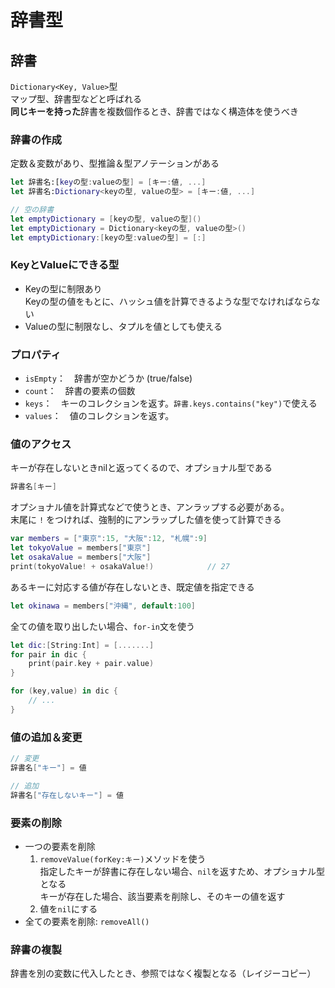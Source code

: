 # 辞書型

## 辞書

`Dictionary<Key, Value>`型  
マップ型、辞書型などと呼ばれる  
**同じキーを持った**辞書を複数個作るとき、辞書ではなく構造体を使うべき

### 辞書の作成

定数＆変数があり、型推論＆型アノテーションがある
```swift
let 辞書名:[keyの型:valueの型] = [キー:値, ...]
let 辞書名:Dictionary<keyの型, valueの型> = [キー:値, ...]

// 空の辞書
let emptyDictionary = [keyの型, valueの型]()
let emptyDictionary = Dictionary<keyの型, valueの型>()
let emptyDictionary:[keyの型:valueの型] = [:]
```

### KeyとValueにできる型

- Keyの型に制限あり  
    Keyの型の値をもとに、ハッシュ値を計算できるような型でなければならない
- Valueの型に制限なし、タプルを値としても使える

### プロパティ

- `isEmpty`：　辞書が空かどうか (true/false)
- `count`：　辞書の要素の個数
- `keys`：　キーのコレクションを返す。`辞書.keys.contains("key")`で使える
- `values`：　値のコレクションを返す。

### 値のアクセス

キーが存在しないときnilと返ってくるので、オプショナル型である
```swift
辞書名[キー]
```
オプショナル値を計算式などで使うとき、アンラップする必要がある。  
末尾に `!` をつければ、強制的にアンラップした値を使って計算できる
```swift
var members = ["東京":15, "大阪":12, "札幌":9]
let tokyoValue = members["東京"]
let osakaValue = members["大阪"]
print(tokyoValue! + osakaValue!)            // 27
```
あるキーに対応する値が存在しないとき、既定値を指定できる
```swift
let okinawa = members["沖縄", default:100]
```
全ての値を取り出したい場合、`for-in`文を使う
```swift
let dic:[String:Int] = [.......]
for pair in dic {
    print(pair.key + pair.value)
}

for (key,value) in dic {
    // ...
}
```

### 値の追加＆変更

```swift
// 変更
辞書名["キー"] = 値

// 追加
辞書名["存在しないキー"] = 値
```

### 要素の削除

- 一つの要素を削除
    1. `removeValue(forKey:キー)`メソッドを使う  
        指定したキーが辞書に存在しない場合、`nil`を返すため、オプショナル型となる  
        キーが存在した場合、該当要素を削除し、そのキーの値を返す
    2. 値を`nil`にする
- 全ての要素を削除: `removeAll()`

### 辞書の複製

辞書を別の変数に代入したとき、参照ではなく複製となる（レイジーコピー）
